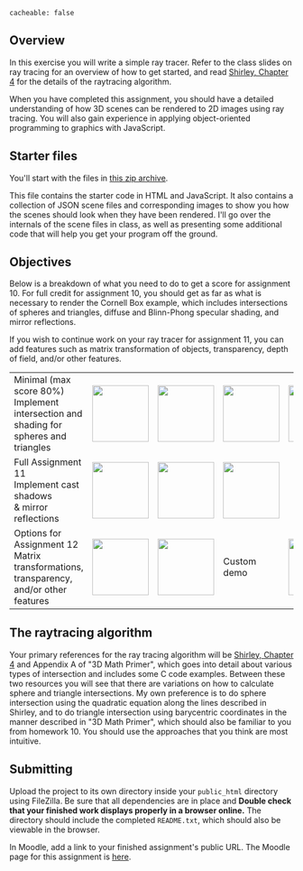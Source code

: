 ```
cacheable: false
```

## Overview

In this exercise you will write a simple ray tracer. Refer to the class slides on ray tracing for an overview of how to get started, and read [Shirley, Chapter 4](https://moodle.pugetsound.edu/moodle/mod/resource/view.php?id=340286) for the details of the raytracing algorithm.

When you have completed this assignment, you should have a detailed understanding of how 3D scenes can be rendered to 2D images using ray tracing. You will also gain experience in applying object-oriented programming to graphics with JavaScript.

## Starter files

You'll start with the files in [this zip archive](/~tmullen/cg/cs315-hwk5.zip).

This file contains the starter code in HTML and JavaScript. It also contains a collection of JSON scene files and corresponding images to show you how the scenes should look when they have been rendered. I'll go over the internals of the scene files in class, as well as presenting some additional code that will help you get your program off the ground.

## Objectives

Below is a breakdown of what you need to do to get a score for assignment 10. For full credit for assignment 10, you should get as far as what is necessary to render the Cornell Box example, which includes intersections of spheres and triangles, diffuse and Blinn-Phong specular shading, and mirror reflections.

If you wish to continue work on your ray tracer for assignment 11, you can add features such as matrix transformation of objects, transparency, depth of field, and/or other features.

<table class="center noborder pad">
<tr>
  <td>Minimal (max score 80%) <br> Implement intersection and shading for spheres and triangles</td>
  <td><img style="height:100px" src="/~tmullen/images/cg/examples/SphereTest.png"></td>
  <td><img style="height:100px" src="/~tmullen/images/cg/examples/SphereShadingTest1.png"></td>
  <td><img style="height:100px" src="/~tmullen/images/cg/examples/TriangleTest.png"></td>
  <td><img style="height:100px" src="/~tmullen/images/cg/examples/TriangleShadingTest.png"></td>
</tr>
<tr>
  <td>Full Assignment 11<br> Implement cast shadows<br>& mirror reflections</td>
  <td><img style="height:100px" src="/~tmullen/images/cg/examples/ShadowTest1.png"></td>
  <td><img style="height:100px" src="/~tmullen/images/cg/examples/ShadowTest2.png"></td>
  <td><img style="height:100px" src="/~tmullen/images/cg/examples/CornellBox.png"></td>
</tr>
  <td>Options for Assignment 12<br>Matrix transformations, transparency, and/or other features </td>
  <td><img style="height:100px" src="/~tmullen/images/cg/examples/FullTest.png"></td>
  <td><img style="height:100px" src="/~tmullen/images/cg/examples/RecursiveTest.png"></td>
  <td>Custom demo</td>
  <td><img style="height:100px" src="/~tmullen/images/cg/examples/TransformationTest.png"></td>
<tr>
</tr>
</table>

## The raytracing algorithm

Your primary references for the ray tracing algorithm will be [Shirley, Chapter 4](https://moodle.pugetsound.edu/moodle/mod/resource/view.php?id=340286) and Appendix A of "3D Math Primer", which goes into detail about various types of intersection and includes some C code examples. Between these two resources you will see that there are variations on how to calculate sphere and triangle intersections. My own preference is to do sphere intersection using the quadratic equation along the lines described in Shirley, and to do triangle intersection using barycentric coordinates in the manner described in "3D Math Primer", which should also be familiar to you from homework 10. You should use the approaches that you think are most intuitive.

## Submitting

Upload the project to its own directory inside your `public_html` directory using FileZilla. Be sure that all dependencies are in place and **Double check that your finished work displays properly in a browser online.** The directory should include the completed `README.txt`, which should also be viewable in the browser.

In Moodle, add a link to your finished assignment's public URL.
The Moodle page for this assignment is [here](https://moodle.pugetsound.edu/moodle/mod/assign/view.php?id=340425).
